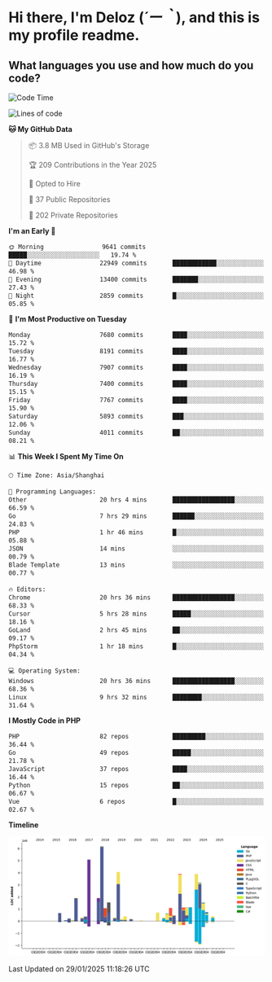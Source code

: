 # **Hi there, I'm Deloz (*´ー｀*), and this is my profile readme.**

## **What languages you use and how much do you code?**

<!--START_SECTION:waka-->
![Code Time](http://img.shields.io/badge/Code%20Time-5%2C593%20hrs%2027%20mins-blue)

![Lines of code](https://img.shields.io/badge/From%20Hello%20World%20I%27ve%20Written-44.5%20million%20lines%20of%20code-blue)

**🐱 My GitHub Data** 

> 📦 3.8 MB Used in GitHub's Storage 
 > 
> 🏆 209 Contributions in the Year 2025
 > 
> 💼 Opted to Hire
 > 
> 📜 37 Public Repositories 
 > 
> 🔑 202 Private Repositories 
 > 
**I'm an Early 🐤** 

```text
🌞 Morning                9641 commits        █████░░░░░░░░░░░░░░░░░░░░   19.74 % 
🌆 Daytime                22949 commits       ████████████░░░░░░░░░░░░░   46.98 % 
🌃 Evening                13400 commits       ███████░░░░░░░░░░░░░░░░░░   27.43 % 
🌙 Night                  2859 commits        █░░░░░░░░░░░░░░░░░░░░░░░░   05.85 % 
```
📅 **I'm Most Productive on Tuesday** 

```text
Monday                   7680 commits        ████░░░░░░░░░░░░░░░░░░░░░   15.72 % 
Tuesday                  8191 commits        ████░░░░░░░░░░░░░░░░░░░░░   16.77 % 
Wednesday                7907 commits        ████░░░░░░░░░░░░░░░░░░░░░   16.19 % 
Thursday                 7400 commits        ████░░░░░░░░░░░░░░░░░░░░░   15.15 % 
Friday                   7767 commits        ████░░░░░░░░░░░░░░░░░░░░░   15.90 % 
Saturday                 5893 commits        ███░░░░░░░░░░░░░░░░░░░░░░   12.06 % 
Sunday                   4011 commits        ██░░░░░░░░░░░░░░░░░░░░░░░   08.21 % 
```


📊 **This Week I Spent My Time On** 

```text
🕑︎ Time Zone: Asia/Shanghai

💬 Programming Languages: 
Other                    20 hrs 4 mins       █████████████████░░░░░░░░   66.59 % 
Go                       7 hrs 29 mins       ██████░░░░░░░░░░░░░░░░░░░   24.83 % 
PHP                      1 hr 46 mins        █░░░░░░░░░░░░░░░░░░░░░░░░   05.88 % 
JSON                     14 mins             ░░░░░░░░░░░░░░░░░░░░░░░░░   00.79 % 
Blade Template           13 mins             ░░░░░░░░░░░░░░░░░░░░░░░░░   00.77 % 

🔥 Editors: 
Chrome                   20 hrs 36 mins      █████████████████░░░░░░░░   68.33 % 
Cursor                   5 hrs 28 mins       █████░░░░░░░░░░░░░░░░░░░░   18.16 % 
GoLand                   2 hrs 45 mins       ██░░░░░░░░░░░░░░░░░░░░░░░   09.17 % 
PhpStorm                 1 hr 18 mins        █░░░░░░░░░░░░░░░░░░░░░░░░   04.34 % 

💻 Operating System: 
Windows                  20 hrs 36 mins      █████████████████░░░░░░░░   68.36 % 
Linux                    9 hrs 32 mins       ████████░░░░░░░░░░░░░░░░░   31.64 % 
```

**I Mostly Code in PHP** 

```text
PHP                      82 repos            █████████░░░░░░░░░░░░░░░░   36.44 % 
Go                       49 repos            █████░░░░░░░░░░░░░░░░░░░░   21.78 % 
JavaScript               37 repos            ████░░░░░░░░░░░░░░░░░░░░░   16.44 % 
Python                   15 repos            ██░░░░░░░░░░░░░░░░░░░░░░░   06.67 % 
Vue                      6 repos             █░░░░░░░░░░░░░░░░░░░░░░░░   02.67 % 
```



**Timeline**

![Lines of Code chart](https://raw.githubusercontent.com/deloz/deloz/main/assets/bar_graph.png)


 Last Updated on 29/01/2025 11:18:26 UTC
<!--END_SECTION:waka-->

